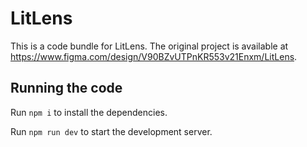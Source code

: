 
  # LitLens

  This is a code bundle for LitLens. The original project is available at https://www.figma.com/design/V90BZvUTPnKR553v21Enxm/LitLens.

  ## Running the code

  Run `npm i` to install the dependencies.

  Run `npm run dev` to start the development server.
  